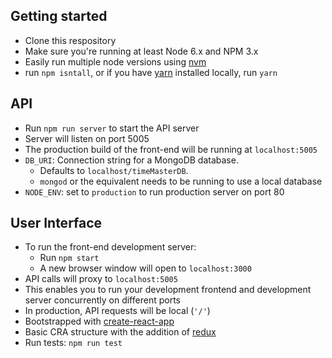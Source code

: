 ## Getting started

 - Clone this respository
 - Make sure you're running at least Node 6.x and NPM 3.x
 - Easily run multiple node versions using [nvm](https://github.com/creationix/nvm/blob/master/README.markdown)
 - run `npm isntall`, or if you have [yarn](https://code.facebook.com/posts/1840075619545360) installed locally, run `yarn`

## API

 - Run `npm run server` to start the API server 
 - Server will listen on port 5005
 - The production build of the front-end will be running at `localhost:5005`
 - `DB_URI`: Connection string for a MongoDB database.
   - Defaults to `localhost/timeMasterDB`.
   - `mongod` or the equivalent needs to be running to use a local database
 - `NODE_ENV`: set to `production` to run production server on port 80

## User Interface

 - To run the front-end development server:
   - Run `npm start`
   - A new browser window will open to `localhost:3000`
 - API calls will proxy to `localhost:5005`
  - This enables you to run your development frontend and development server concurrently on different ports
  - In production, API requests will be local (`'/'`)
 - Bootstrapped with [create-react-app](https://github.com/facebookincubator/create-react-app/blob/master/packages/react-scripts/template/README.md)
 - Basic CRA structure with the addition of [redux](https://github.com/reactjs/redux)
 - Run tests: `npm run test`
